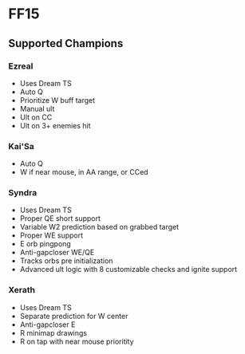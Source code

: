 # FF15

## Supported Champions
### Ezreal
* Uses Dream TS
* Auto Q
* Prioritize W buff target
* Manual ult
* Ult on CC
* Ult on 3+ enemies hit

### Kai'Sa
* Auto Q
* W if near mouse, in AA range, or CCed

### Syndra
* Uses Dream TS
* Proper QE short support
* Variable W2 prediction based on grabbed target
* Proper WE support
* E orb pingpong
* Anti-gapcloser WE/QE
* Tracks orbs pre initialization
* Advanced ult logic with 8 customizable checks and ignite support

### Xerath
* Uses Dream TS
* Separate prediction for W center
* Anti-gapcloser E
* R minimap drawings
* R on tap with near mouse prioritity
